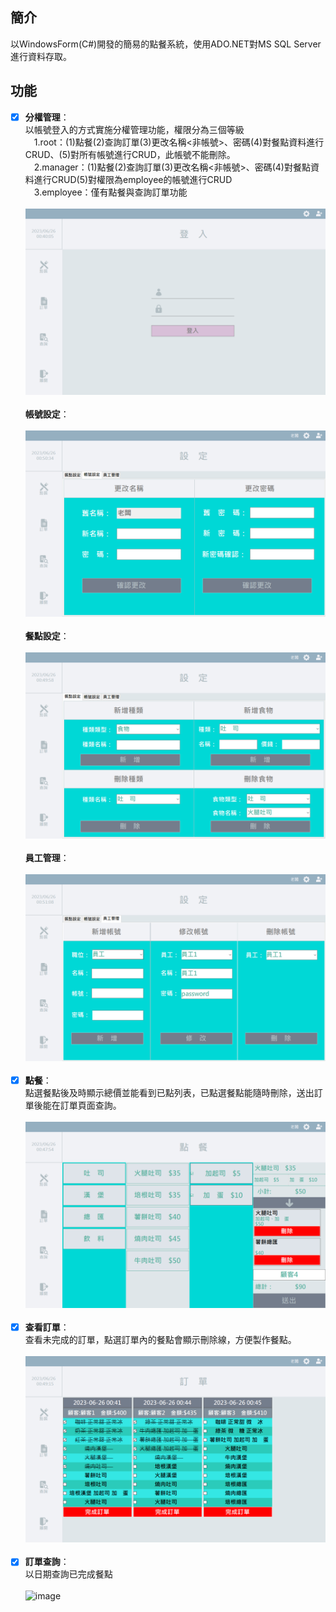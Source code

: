 ## 簡介

以WindowsForm(C#)開發的簡易的點餐系統，使用ADO.NET對MS SQL Server進行資料存取。

## 功能
- [x] **分權管理**：<br>
      以帳號登入的方式實施分權管理功能，權限分為三個等級<br>
      　1.root：(1)點餐(2)查詢訂單(3)更改名稱<非帳號>、密碼(4)對餐點資料進行CRUD、(5)對所有帳號進行CRUD，此帳號不能刪除。<br>
      　2.manager：(1)點餐(2)查詢訂單(3)更改名稱<非帳號>、密碼(4)對餐點資料進行CRUD(5)對權限為employee的帳號進行CRUD<br>
      　3.employee：僅有點餐與查詢訂單功能<br>
        <br>
        ![image](https://github.com/as147108/PointOfSale/blob/master/Images/Login.PNG?raw=true)<br>
        <br>
      **帳號設定**：<br>
        <br>
        ![image](https://github.com/as147108/PointOfSale/blob/master/Images/SettingAccount.PNG?raw=true)<br>
        <br>
      **餐點設定**：<br>
        <br>
        ![image](https://github.com/as147108/PointOfSale/blob/master/Images/SettingFood.PNG?raw=true)<br>
        <br>
      **員工管理**：<br>
        <br>
        ![image](https://github.com/as147108/PointOfSale/blob/master/Images/SettingEmployee.PNG?raw=true)<br>
        <br>
- [x] **點餐**：<br>
      點選餐點後及時顯示總價並能看到已點列表，已點選餐點能隨時刪除，送出訂單後能在訂單頁面查詢。<br>
        <br>
        ![image](https://github.com/as147108/PointOfSale/blob/master/Images/Order.PNG?raw=true)<br>
        <br>
- [x] **查看訂單**：<br>
      查看未完成的訂單，點選訂單內的餐點會顯示刪除線，方便製作餐點。<br>
      <br>
      ![image](https://github.com/as147108/PointOfSale/blob/master/Images/OrderList.PNG?raw=true)<br>
      <br>
- [x] **訂單查詢**：<br>
      以日期查詢已完成餐點<br>
      <br>
       ![image](https://github.com/as147108/PointOfSale/blob/master/Image/OrderSearch.PNG?raw=true)<br>
      <br>

